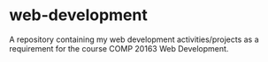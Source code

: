# web-development
A repository containing my web development activities/projects as a requirement for the course COMP 20163 Web Development.
